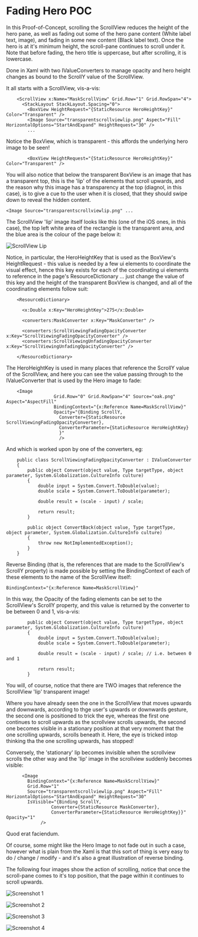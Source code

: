 # Fading Hero POC
In this Proof-of-Concept, scrolling the ScrollView reduces the height of the hero pane, as well as fading out some of the hero pane content (White label text, image), and fading in some new content (Black label text). Once the hero is at it's minimum height, the scroll-pane continues to scroll under it. Note that before fading, the hero title is uppercase, but after scrolling, it is lowercase.

Done in Xaml with two IValueConverters to manage opacity and hero height changes as bound to the ScrollY value of the ScrollView.

It all starts with a ScrollView, vis-a-vis:

```
    <ScrollView x:Name="MaskScrollView" Grid.Row="1" Grid.RowSpan="4">
      <StackLayout StackLayout.Spacing="0">
        <BoxView HeightRequest="{StaticResource HeroHeightKey}" Color="Transparent" />
        <Image Source="transparentscrollviewlip.png" Aspect="Fill" HorizontalOptions="StartAndExpand" HeightRequest="30" />
        ...
```

Notice the BoxView, which is transparent - this affords the underlying hero image to be seen!

```
        <BoxView HeightRequest="{StaticResource HeroHeightKey}" Color="Transparent" />
```

You will also notice that below the transparent BoxView is an image that has a transparent top, this is the 'lip' of the elements that scroll upwards, and the reason why this image has a transparency at the top (diagnol, in this case), is to give a cue to the user when it is closed, that they should swipe down to reveal the hidden content.

```
<Image Source="transparentscrollviewlip.png" ...
```

The ScrollView 'lip' image itself looks like this (one of the iOS ones, in this case), the top left white area of the rectangle is the transparent area, and the blue area is the colour of the page below it:

![ScrollView Lip](https://raw.githubusercontent.com/Xamtastic/FadingHeroPOC/master/POC/POC.iOS/Resources/transparentscrollviewlip%403x.png)

Notice, in particular, the HeroHeightKey that is used as the BoxView's HeightRequest - this value is needed by a few ui elements to coordinate the visual effect, hence this key exists for each of the coordinating ui elements to reference in the page's ResourceDictionary ... just change the value of this key and the height of the transparent BoxView is changed, and all of the coordinating elements follow suit:

```
    <ResourceDictionary>

      <x:Double x:Key="HeroHeightKey">275</x:Double>
      
      <converters:MaskConverter x:Key="MaskConverter" />
      
      <converters:ScrollViewingFadingOpacityConverter x:Key="ScrollViewingFadingOpacityConverter" />
      <converters:ScrollViewingUnfadingOpacityConverter x:Key="ScrollViewingUnfadingOpacityConverter" />
      
    </ResourceDictionary>
```

The HeroHeightKey is used in many places that reference the ScrollY value of the ScrollView, and here you can see the value passing through to the IValueConverter that is used by the Hero image to fade:

```
    <Image 
                  Grid.Row="0" Grid.RowSpan="4" Source="oak.png" Aspect="AspectFill"  
                  BindingContext="{x:Reference Name=MaskScrollView}"
                  Opacity="{Binding ScrollY, 
                    Converter={StaticResource ScrollViewingFadingOpacityConverter},
                    ConverterParameter={StaticResource HeroHeightKey}
                    }"  
                    />
```

And which is worked upon by one of the converters, eg:

```
    public class ScrollViewingFadingOpacityConverter : IValueConverter
    {
        public object Convert(object value, Type targetType, object parameter, System.Globalization.CultureInfo culture)
        {
            double input = System.Convert.ToDouble(value);
            double scale = System.Convert.ToDouble(parameter);

            double result = (scale - input) / scale;

            return result;
        }

        public object ConvertBack(object value, Type targetType, object parameter, System.Globalization.CultureInfo culture)
        {
            throw new NotImplementedException();
        }
    }
```

Reverse Binding (that is, the references that are made to the ScrollView's ScrollY property) is made possible by setting the BindingContext of each of these elements to the name of the ScrollView itself:

```
BindingContext="{x:Reference Name=MaskScrollView}"
```

In this way, the Opacity of the fading elements can be set to the ScrollView's ScrollY property, and this value is returned by the converter to be between 0 and 1, vis-a-vis:

```
        public object Convert(object value, Type targetType, object parameter, System.Globalization.CultureInfo culture)
        {
            double input = System.Convert.ToDouble(value);
            double scale = System.Convert.ToDouble(parameter);

            double result = (scale - input) / scale; // i.e. between 0 and 1

            return result;
        }
```

You will, of course, notice that there are TWO images that reference the ScrollView 'lip' transparent image!

Where you have already seen the one in the ScrollView that moves upwards and downwards, according to thge user's upwards or downwards gesture, the second one is positioned to trick the eye, whereas the first one continues to scroll upwards as the scrollview scrolls upwards, the second one becomes visible in a stationary position at that very moment that the one scrolling upwards, scrolls beneath it. Here, the eye is tricked intop thinking tha the one scrolling upwards, has stopped!

Conversely, the 'stationary' lip becomes invisible when the scrollview scrolls the other way and the 'lip' image in the scrollview suddenly becomes visible:

```
      <Image 
        BindingContext="{x:Reference Name=MaskScrollView}"
        Grid.Row="1" 
        Source="transparentscrollviewlip.png" Aspect="Fill" HorizontalOptions="StartAndExpand" HeightRequest="30"
        IsVisible="{Binding ScrollY, 
                 Converter={StaticResource MaskConverter},
                 ConverterParameter={StaticResource HeroHeightKey}}" Opacity="1"
             />
```

Quod erat faciendum.

Of course, some might like the Hero Image to not fade out in such a case, however what is plain from the Xaml is that this sort of thing is very easy to do / change / modify - and it's also a great illustration of reverse binding.

The following four images show the action of scrolling, notice that once the scroll-pane comes to it's top position, that the page within it continues to scroll upwards.

![Screenshot 1](https://github.com/Xamtastic/DiminishingMastheadPOC/blob/master/Screenshots/Screen%20Shot%201.png)

![Screenshot 2](https://github.com/Xamtastic/DiminishingMastheadPOC/blob/master/Screenshots/Screen%20Shot%202.png)

![Screenshot 3](https://github.com/Xamtastic/DiminishingMastheadPOC/blob/master/Screenshots/Screen%20Shot%203.png)

![Screenshot 4](https://github.com/Xamtastic/DiminishingMastheadPOC/blob/master/Screenshots/Screen%20Shot%204.png)



